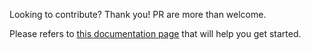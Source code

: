 Looking to contribute? Thank you! PR are more than welcome.    

Please refers to [this documentation page](https://docs.keycloakify.dev/contributing) that will help you get started.
